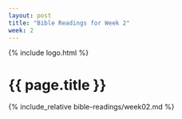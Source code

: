 ```yaml
---
layout: post
title: "Bible Readings for Week 2"
week: 2
---
```


{% include logo.html %}

# {{ page.title }}

{% include_relative bible-readings/week02.md %}
